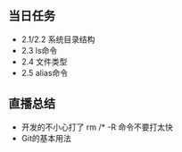 ## 当日任务
+ 2.1/2.2 系统目录结构
+ 2.3 ls命令
+ 2.4 文件类型
+ 2.5 alias命令

## 直播总结
+ 开发的不小心打了 rm /* -R 命令不要打太快
+ Git的基本用法
